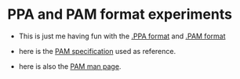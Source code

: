# PPA and PAM format experiments
 - This is just me having fun with the [.PPA format][ppa_format_wiki] and [.PAM format][pam_format_wiki]

 - here is the [PAM specification][pam_format_spec] used as reference.
 - here is also the [PAM man page][pam_format_man_page].






 [ppa_format_wiki]:https://en.wikipedia.org/wiki/Netpbm#PPM_example
 [pam_format_wiki]:https://en.wikipedia.org/wiki/Netpbm#PAM_graphics_format
 [pam_format_spec]:http://netpbm.sourceforge.net/doc/pam.html
 [pam_format_man_page]:https://manpages.ubuntu.com/manpages/bionic/man5/pam.5.html